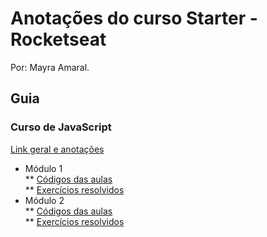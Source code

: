 # Anotações do curso Starter - Rocketseat
Por: Mayra Amaral.  
  
## Guia
### Curso de JavaScript
[Link geral e anotações](https://github.com/mayraamaral/rs-starter/tree/master/js)
* Módulo 1  
** [Códigos das aulas](https://github.com/mayraamaral/rs-starter/tree/master/js/modulo1)  
** [Exercícios resolvidos](https://github.com/mayraamaral/rs-starter/tree/master/js/modulo1/exercicios)
* Módulo 2  
** [Códigos das aulas](https://github.com/mayraamaral/rs-starter/tree/master/js/modulo2)  
** [Exercícios resolvidos](https://github.com/mayraamaral/rs-starter/tree/master/js/modulo2/exercicios)